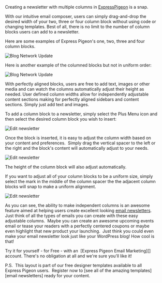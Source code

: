 Creating a newsletter with multiple columns in [ExpressPigeon](http://expresspigeon.com) is a
snap.

With our intuitive email composer, users can simply drag-and-drop the
desired width of your two, three or four column block without using code
or changing templates. Best of all, there is no limit to the number of
column blocks users can add to a newsletter.

Here are some examples of Express Pigeon&apos;s one, two, three and four
column blocks.

![Blog Network Update](${blog_base_url}/images/2012/https___expresspigeon-com_newsletter_fca61498-7070-4cb1-9e46-29d25e5d4404.jpg "Blog Network Update")

Here is another example of the columned blocks but not in
uniform order:

![Blog Network Update](${blog_base_url}/images/2012/https___expresspigeon-com_newsletter_fca61498-7070-4cb1-9e46-29d25e5d4404-1.jpg "Blog Network Update")

With perfectly aligned blocks, users are free to add text, images or
other media and can watch the columns automatically adjust their height
as needed. User defined column widths allow for independently adjustable
content sections making for perfectly aligned sidebars and content
sections. Simply just add text and images.

To add a column block to a newsletter, simply select the Plus Menu icon
and then select the desired column block you wish to insert:

![Edit newsletter](${blog_base_url}/images/2012/expresspigeonc2a0e28094c2a0create_edit-newsletter.jpg "Edit newsletter")

Once the block is inserted, it is easy to adjust the column width based
on your content and preferences.  Simply drag the vertical spacer to the
left or the right and the block&apos;s content will automatically adjust to
your needs.

![Edit newsletter](${blog_base_url}/images/2012/screen-shot-2012-08-13-at-11-18-38-am.jpg "Edit newsletter")

The height of the column block will also adjust automatically.

If you want to adjust all of your column blocks to be a uniform size,
simply select the mark in the middle of the column spacer the
the adjacent column blocks will snap to make a uniform alignment.

![Edit newsletter](${blog_base_url}/images/2012/expresspigeonc2a0e28094c2a0create_edit-newsletter-1.jpg "Edit newsletter")

As you can see, the ability to make independent columns is an awesome
feature aimed at helping users create excellent looking [email
newsletters](https://expresspigeon.com/access/registration). Just think of all the types of emails you can create
with these easy adjustable columns.  Maybe you can create an awesome
upcoming events email or tease your readers with a perfectly centered
coupons or maybe even highlight that new product your launching.  Just
think you could even make your email newsletter look just like your
WordPress blog! How cool is that!

Try it for yourself - for Free - with an  [Express Pigeon Email Marketing][] account. There&apos;s no obligation at all and we&apos;re sure you&apos;ll
like it!

P.S.  This layout is part of our free designer templates available to
all Express Pigeon users.  Register now to [see all of the amazing templates][email newsletters] ready for your content.
